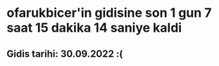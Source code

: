 # ofarukbicer'in gidisine son 1 gun 7 saat 15 dakika 14 saniye kaldi

## Gidis tarihi: 30.09.2022 :(